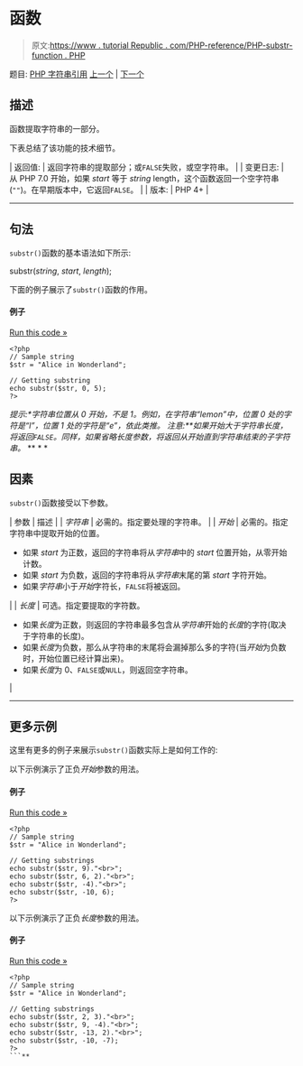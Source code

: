 # 函数

> 原文:[https://www . tutorial Republic . com/PHP-reference/PHP-substr-function . PHP](https://www.tutorialrepublic.com/php-reference/php-substr-function.php)

题目: [PHP 字符串引用](php-string-functions.php) [上一个](php-strtr-function.php) | [下一个](php-substr-compare-function.php)

## 描述

函数提取字符串的一部分。

下表总结了该功能的技术细节。

| 返回值: | 返回字符串的提取部分；或`FALSE`失败，或空字符串。 |
| 变更日志: | 从 PHP 7.0 开始，如果 *start* 等于 *string* length，这个函数返回一个空字符串(`""`)。在早期版本中，它返回`FALSE`。 |
| 版本: | PHP 4+ |

* * *

## 句法

`substr()`函数的基本语法如下所示:

substr(*string*, *start*, *length*);

下面的例子展示了`substr()`函数的作用。

#### 例子

[Run this code »](../codelab.php?topic=php&file=extract-a-part-of-a-string "Run this code to view the output")

```
<?php
// Sample string
$str = "Alice in Wonderland";

// Getting substring
echo substr($str, 0, 5);
?>
```

 ***提示:**字符串位置从 0 开始，不是 1。例如，在字符串“lemon”中，位置 0 处的字符是“l”，位置 1 处的字符是“e”，依此类推。*  ****注意:**如果*开始*大于字符串长度，将返回`FALSE`。同样，如果省略*长度*参数，将返回从*开始*直到字符串结束的子字符串。*  ** * *

## 因素

`substr()`函数接受以下参数。

| 参数 | 描述 |
| *字符串* | 必需的。指定要处理的字符串。 |
| *开始* | 必需的。指定字符串中提取开始的位置。

*   如果 *start* 为正数，返回的字符串将从*字符串*中的 *start* 位置开始，从零开始计数。
*   如果 *start* 为负数，返回的字符串将从*字符串*末尾的第 *start* 字符开始。
*   如果*字符串*小于*开始*字符长，`FALSE`将被返回。

 |
| *长度* | 可选。指定要提取的字符数。

*   如果*长度*为正数，则返回的字符串最多包含从*字符串*开始的*长度*的字符(取决于字符串的长度)。
*   如果*长度*为负数，那么从字符串的末尾将会漏掉那么多的字符(当*开始*为负数时，开始位置已经计算出来)。
*   如果*长度*为 0、`FALSE`或`NULL`，则返回空字符串。

 |

* * *

## 更多示例

这里有更多的例子来展示`substr()`函数实际上是如何工作的:

以下示例演示了正负*开始*参数的用法。

#### 例子

[Run this code »](../codelab.php?topic=php&file=using-negative-start-in-substr "Run this code to view the output")

```
<?php
// Sample string
$str = "Alice in Wonderland";

// Getting substrings
echo substr($str, 9)."<br>";
echo substr($str, 6, 2)."<br>";
echo substr($str, -4)."<br>";
echo substr($str, -10, 6);
?>
```

以下示例演示了正负*长度*参数的用法。

#### 例子

[Run this code »](../codelab.php?topic=php&file=using-negative-length-in-substr "Run this code to view the output")

```
<?php
// Sample string
$str = "Alice in Wonderland";

// Getting substrings
echo substr($str, 2, 3)."<br>";
echo substr($str, 9, -4)."<br>";
echo substr($str, -13, 2)."<br>";
echo substr($str, -10, -7);
?>
```**